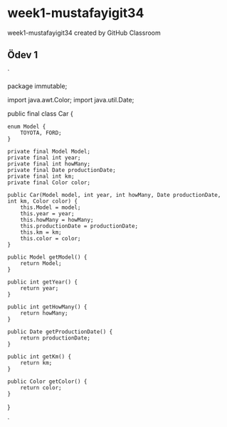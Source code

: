 # week1-mustafayigit34
week1-mustafayigit34 created by GitHub Classroom

## Ödev 1
`

package immutable;

import java.awt.Color;
import java.util.Date;

public final class Car {

	enum Model {
		TOYOTA, FORD;
	}

	private final Model Model;
	private final int year;
	private final int howMany;
	private final Date productionDate;
	private final int km;
	private final Color color;

	public Car(Model model, int year, int howMany, Date productionDate, int km, Color color) {
		this.Model = model;
		this.year = year;
		this.howMany = howMany;
		this.productionDate = productionDate;
		this.km = km;
		this.color = color;
	}

	public Model getModel() {
		return Model;
	}

	public int getYear() {
		return year;
	}

	public int getHowMany() {
		return howMany;
	}

	public Date getProductionDate() {
		return productionDate;
	}

	public int getKm() {
		return km;
	}

	public Color getColor() {
		return color;
	}

}

`
